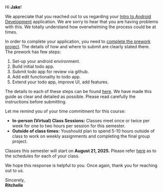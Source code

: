Hi **Jake**!

We appreciate that you reached out to us regarding your [Intro  to Android Development](https://courses.codepath.org/snippets/and101/syllabus) application. We are sorry to hear that you are having problems with this. We totally understand how overwhelming the process could be at times. 

In order to complete your application, you need to [complete the prework project](https://courses.codepath.org/snippets/and101/prework). The details of how and where to submit are clearly stated there. The prework has few steps:

1.   Set-up your android environment.
2.   Build initial todo app. 
3.   Submit todo app for review via github.
4.   Add edit functionality to todo app.
5.   Extend your todo app, improve UI, add features.

The details to each of these steps can be found [here](https://courses.codepath.org/snippets/and101/prework). We have made this guide as clear and detailed as possible. Please read carefully the instructions before submitting. 

Let me remind you of your time commitment for this course:

* **In-person (Virtual) Class Sessions:** Classes meet once or twice per week for one to two hours per session for this semester. 
* **Outside of class times:** Youshould plan to spend 5-10 hours outside of class to work on weekly assignments and completing the final group project. 

Classes this semester will start on **August 21, 2025.** Please refer [here](https:/via.placeholder.com/798x90.png?text=CLASS+SCHEDULES) as to the schedules for each of your class. 

We hope this response is helpful to you. Once again, thank you for reaching out to us. 


Sincerely,<br>
**Ritchelle**
